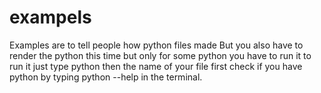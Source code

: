# exampels

Examples are to tell people how python files made
But you also have to render the python this time but only for some python you have to run it
to run it just type python then the name of your file
first check if you have python by typing python --help in the terminal.
